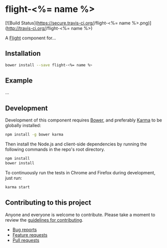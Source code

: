 # flight-<%= name %>

[![Build Status](https://secure.travis-ci.org/<username>/flight-<%= name %>.png)](http://travis-ci.org/<username>/flight-<%= name %>)

A [Flight](https://github.com/flightjs/flight) component for…

## Installation

```bash
bower install --save flight-<%= name %>
```

## Example

…

## Development

Development of this component requires [Bower](http://bower.io), and preferably
[Karma](http://karma-runner.github.io) to be globally installed:

```bash
npm install -g bower karma
```

Then install the Node.js and client-side dependencies by running the following
commands in the repo's root directory.

```bash
npm install
bower install
```

To continuously run the tests in Chrome and Firefox during development, just run:

```bash
karma start
```

## Contributing to this project

Anyone and everyone is welcome to contribute. Please take a moment to
review the [guidelines for contributing](CONTRIBUTING.md).

* [Bug reports](CONTRIBUTING.md#bugs)
* [Feature requests](CONTRIBUTING.md#features)
* [Pull requests](CONTRIBUTING.md#pull-requests)
